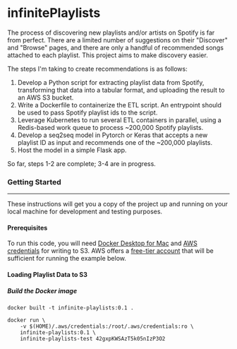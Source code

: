 # infinitePlaylists

The process of discovering new playlists and/or artists on Spotify is far from perfect. There are a limited number of suggestions on their "Discover" and "Browse" pages, and there are only a handful of recommended songs attached to each playlist. This project aims to make discovery easier.

The steps I'm taking to create recommendations is as follows:

1. Develop a Python script for extracting playlist data from Spotify, transforming that data into a tabular format, and uploading the result to an AWS S3 bucket.
2. Write a Dockerfile to containerize the ETL script. An entrypoint should be used to pass Spotify playlist ids to the script.
3. Leverage Kubernetes to run several ETL containers in parallel, using a Redis-based work queue to process ~200,000 Spotify playlists.
4. Develop a seq2seq model in Pytorch or Keras that accepts a new playlist ID as input and recommends one of the ~200,000 playlists.
5. Host the model in a simple Flask app.

So far, steps 1-2 are complete; 3-4 are in progress.
### Getting Started
---

These instructions will get you a copy of the project up and running on your local machine for development and testing purposes.

#### Prerequisites

To run this code, you will need [Docker Desktop for Mac](https://hub.docker.com/editions/community/docker-ce-desktop-mac) and [AWS credentials](https://docs.aws.amazon.com/cli/latest/userguide/cli-configure-files.html) for writing to S3. AWS offers a [free-tier account](https://aws.amazon.com/free/?all-free-tier.sort-by=item.additionalFields.SortRank&all-free-tier.sort-order=asc) that will be sufficient for running the example below.

#### Loading Playlist Data to S3


##### Build the Docker image

```
docker built -t infinite-playlists:0.1 .
```

```
docker run \
    -v $(HOME)/.aws/credentials:/root/.aws/credentials:ro \
    infinite-playlists:0.1 \
    infinite-playlists-test 42gxpKWSAzT5k05nIzP3O2
```
